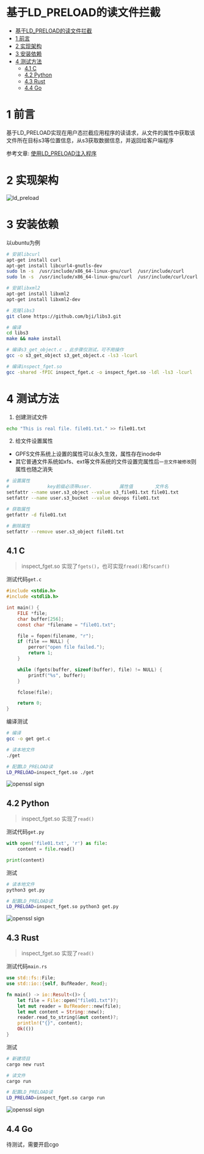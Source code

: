 # 基于LD_PRELOAD的读文件拦截
- [基于LD\_PRELOAD的读文件拦截](#基于ld_preload的读文件拦截)
- [1 前言](#1-前言)
- [2 实现架构](#2-实现架构)
- [3 安装依赖](#3-安装依赖)
- [4 测试方法](#4-测试方法)
  - [4.1 C](#41-c)
  - [4.2 Python](#42-python)
  - [4.3 Rust](#43-rust)
  - [4.4 Go](#44-go)

# 1 前言

基于LD_PRELOAD实现在用户态拦截应用程序的读请求，从文件的属性中获取该文件所在目标s3等位置信息，从s3获取数据信息，并返回给客户端程序

参考文章: [使用LD_PRELOAD注入程序](https://www.cnblogs.com/sandeepin/p/ld-preload-inject.html)

# 2 实现架构

![ld_preload](../../img/ld_preload.png)

# 3 安装依赖

以ubuntu为例

```bash
# 安装libcurl
apt-get install curl
apt-get install libcurl4-gnutls-dev
sudo ln -s  /usr/include/x86_64-linux-gnu/curl  /usr/include/curl
sudo ln -s  /usr/include/x86_64-linux-gnu/curl  /usr/include/curl/curl

# 安装libxml2
apt-get install libxml2
apt-get install libxml2-dev

# 克隆libs3
git clone https://github.com/bji/libs3.git

# 编译
cd libs3
make && make install

# 编译s3_get_object.c ，此步骤仅测试，可不用操作
gcc -o s3_get_object s3_get_object.c -ls3 -lcurl

# 编译inspect_fget.so
gcc -shared -fPIC inspect_fget.c -o inspect_fget.so -ldl -ls3 -lcurl
```

# 4 测试方法
1. 创建测试文件

```bash
echo "This is real file. file01.txt." >> file01.txt
```

2. 给文件设置属性
- GPFS文件系统上设置的属性可以永久生效，属性存在inode中
- 其它普通文件系统如xfs、ext等文件系统的文件设置完属性后`一旦文件被修改`则属性也随之消失

```bash
# 设置属性
#              key前缀必须带user.          属性值        文件名
setfattr --name user.s3_object --value s3_file01.txt file01.txt
setfattr --name user.s3_bucket --value devops file01.txt

# 获取属性
getfattr -d file01.txt

# 删除属性
setfattr --remove user.s3_object file01.txt
```

## 4.1 C
> inspect_fget.so 实现了`fgets()`，也可实现`fread()`和`fscanf()`

测试代码`get.c`
```c
#include <stdio.h>
#include <stdlib.h>

int main() {
    FILE *file;
    char buffer[256];
    const char *filename = "file01.txt";

    file = fopen(filename, "r");
    if (file == NULL) {
        perror("open file failed.");
        return 1;
    }

    while (fgets(buffer, sizeof(buffer), file) != NULL) {
        printf("%s", buffer);
    }

    fclose(file);

    return 0;
}
```
编译测试
```bash
# 编译
gcc -o get get.c

# 读本地文件
./get

# 配置LD_PRELOAD读
LD_PRELOAD=inspect_fget.so ./get
```
![openssl sign](../../img/ld_preload_c.png)


## 4.2 Python
>inspect_fget.so 实现了`read()`

测试代码`get.py`
```python
with open('file01.txt', 'r') as file:
    content = file.read()

print(content)
```
测试
```bash
# 读本地文件
python3 get.py

# 配置LD_PRELOAD读
LD_PRELOAD=inspect_fget.so python3 get.py
```
![openssl sign](../../img/ld_preload_python.png)



## 4.3 Rust
>inspect_fget.so 实现了`read()`

测试代码`main.rs`
```rs
use std::fs::File;
use std::io::{self, BufReader, Read};

fn main() -> io::Result<()> {
    let file = File::open("file01.txt")?;
    let mut reader = BufReader::new(file);
    let mut content = String::new();
    reader.read_to_string(&mut content)?;
    println!("{}", content);
    Ok(())
}
```
测试
```bash
# 新建项目
cargo new rust

# 读文件
cargo run

# 配置LD_PRELOAD读
LD_PRELOAD=inspect_fget.so cargo run
```
![openssl sign](../../img/ld_preload_rust.png)

## 4.4 Go

待测试，需要开启cgo